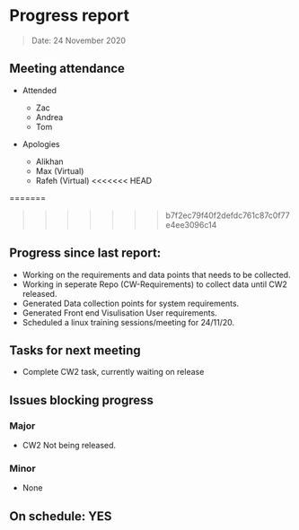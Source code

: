 <!-- File name must be Year-Month-Date.md
e.g. 2020-10-12.md -->

<!--One report per week Minimum!-->
# Progress report

> Date: 24 November 2020

<!--Names of those who attended the meeting, CSV-->
## Meeting attendance

- Attended
   - Zac
   - Andrea
   - Tom

- Apologies
   - Alikhan
   - Max (Virtual)
   - Rafeh (Virtual)
<<<<<<< HEAD
   
=======

>>>>>>> b7f2ec79f40f2defdc761c87c0f77e4ee3096c14
## Progress since last report:
<!--What have you done ?-->
<!--Single line bullet point-->
- Working on the requirements and data points that needs to be collected.
- Working in seperate Repo (CW-Requirements) to collect data until CW2 released.
- Generated Data collection points for system requirements.
- Generated Front end Visulisation User requirements.
- Scheduled a linux training sessions/meeting for 24/11/20.

## Tasks for next meeting

<!--What will you do before the next?-->
<!--Single line bullet point-->

- Complete CW2 task, currently waiting on release

## Issues blocking progress

### Major

- CW2 Not being released.

### Minor

- None

<!--Pick one-->
<!--## On schedule: YES-->
<!--## On schedule: NO-->

## On schedule: YES